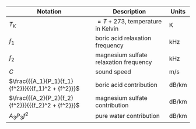 Notation | Description | Units
--- | --- | ---
$T_{K}$ | $=T + 273$, temperature in Kelvin | $\text{K}$
$f_{1}$ | boric acid relaxation frequency | $\text{kHz}$
$f_{2}$ | magnesium sulfate relaxation frequency | $\text{kHz}$
$C$     | sound speed | $\text{m/s}$
$\frac{{{A_1}{P_1}{f_1}{f^2}}}{{{f_1}^2 + {f^2}}}$ | boric acid contribution        | $\text{dB/km}$
$\frac{{{A_2}{P_2}{f_2}{f^2}}}{{{f_2}^2 + {f^2}}}$ | magnesium sulfate contribution | $\text{dB/km}$
${A_3}{P_3}{f^2}$ | pure water contribution | $\text{dB/km}$
